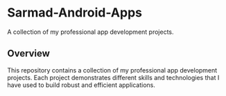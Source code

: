 # Sarmad-Android-Apps
A collection of my professional app development projects.

## Overview
This repository contains a collection of my professional app development projects. Each project demonstrates different skills and technologies that I have used to build robust and efficient applications.
